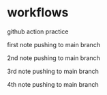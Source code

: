 # workflows
github action practice

first note pushing to main branch

2nd note pushing to main branch

3rd note pushing to main branch

4th note pushing to main branch